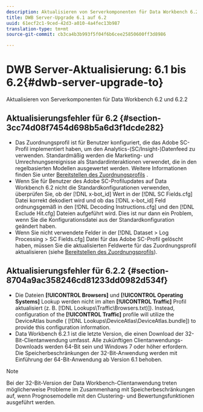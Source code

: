 ```yaml
---
description: Aktualisieren von Serverkomponenten für Data Workbench 6.2 und 6.2.2
title: DWB Server-Upgrade 6.1 auf 6.2
uuid: 61ecf2c1-9ced-42d3-a010-4a4fec13b987
translation-type: tm+mt
source-git-commit: cb3ca4b3b993f5f04f6b6cee25850600ff3d8986

---
```



# DWB Server-Aktualisierung: 6.1 bis 6.2{#dwb-server-upgrade-to}

Aktualisieren von Serverkomponenten für Data Workbench 6.2 und 6.2.2

## Aktualisierungsfehler für 6.2 {#section-3cc74d08f7454d698b5a6d3f1dcde282}

* Das Zuordnungsprofil ist für Benutzer konfiguriert, die das Adobe SC-Profil implementiert haben, um den Analytics-(SC/Insight-)Datenfeed zu verwenden. Standardmäßig werden die Marketing- und Umrechnungsereignisse als Standardinteraktionen verwendet, die in den regelbasierten Modellen ausgewertet werden. Weitere Informationen finden Sie unter [Bereitstellen des Zuordnungsprofils](https://docs.adobe.com/help/en/data-workbench/using/client/attribution-reports/c-attrib-profile-deploy.html) .
* Wenn Sie für Benutzer des Adobe SC-Profilupdates auf Data Workbench 6.2 nicht die Standardkonfigurationen verwenden, überprüfen Sie, ob der [!DNL x-bot_id] Wert in der [!DNL SC Fields.cfg] Datei korrekt dekodiert wird und ob das [!DNL x-bot_id] Feld ordnungsgemäß in den [!DNL Decoding Instructions.cfg] und den [!DNL Exclude Hit.cfg] Dateien aufgeführt wird. Dies ist nur dann ein Problem, wenn Sie die Konfigurationsdatei aus der Standardkonfiguration geändert haben.
* Wenn Sie nicht verwendete Felder in der [!DNL Dataset > Log Processing > SC Fields.cfg] Datei für das Adobe SC-Profil gelöscht haben, müssen Sie die aktualisierten Feldwerte für das Zuordnungsprofil aktualisieren (siehe [Bereitstellen des Zuordnungsprofils](https://docs.adobe.com/help/en/data-workbench/using/client/attribution-reports/c-attrib-profile-deploy.html)).

## Aktualisierungsfehler für 6.2.2 {#section-8704a9ac358246cd81233dd0982d534f}

* Die Dateien **[!UICONTROL Browsers]** und **[!UICONTROL Operating Systems]** Lookup werden nicht im alten **[!UICONTROL Traffic]** Profil aktualisiert (z. B. [!DNL Lookups\Traffic\Browsers.txt)]). Instead, configuration of the **[!UICONTROL Traffic]** profile will utilize the DeviceAtlas bundle ( [!DNL Lookups\DeviceAtlas\DeviceAtlas.bundle]) to provide this configuration information.
* Data Workbench 6.2.1 ist die letzte Version, die einen Download der 32-Bit-Clientanwendung umfasst. Alle zukünftigen Clientanwendungs-Downloads werden 64-Bit sein und Windows 7 oder höher erfordern. Die Speicherbeschränkungen der 32-Bit-Anwendung werden mit Einführung der 64-Bit-Anwendung ab Version 6.1 behoben.

>[!NOTE]
>
>Bei der 32-Bit-Version der Data Workbench-Clientanwendung treten möglicherweise Probleme im Zusammenhang mit Speicherbeschränkungen auf, wenn Prognosemodelle mit den Clustering- und Bewertungsfunktionen ausgeführt werden.

